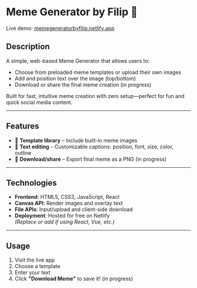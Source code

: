 # Meme Generator by Filip 🎉

Live demo: [memegeneratorbyfilip.netlify.app](https://memegeneratorbyfilip.netlify.app)

## Description

A simple, web-based Meme Generator that allows users to:

- Choose from preloaded meme templates or upload their own images  
- Add and position text over the image (top/bottom) 
- Download or share the final meme creation (in progress)

Built for fast, intuitive meme creation with zero setup—perfect for fun and quick social media content.

---

## Features

- 📁 **Template library** – Include built-in meme images  
- 🔧 **Text editing** – Customizable captions: position, font, size, color, outline   
- 💾 **Download/share** – Export final meme as a PNG (in progress)

---

## Technologies

- **Frontend**: HTML5, CSS3, JavaScript, React  
- **Canvas API**: Render images and overlay text  
- **File APIs**: Input/upload and client-side download  
- **Deployment**: Hosted for free on Netlify  
  *(Replace or add if using React, Vue, etc.)*

---

## Usage

1. Visit the live app  
2. Choose a template
3. Enter your text  
4. Click **"Download Meme"** to save it! (in progress)
